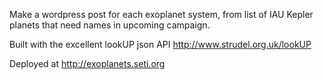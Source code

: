 Make a wordpress post for each exoplanet system, from list of IAU Kepler planets that need names in upcoming campaign.

Built with the excellent lookUP json API http://www.strudel.org.uk/lookUP

Deployed at http://exoplanets.seti.org